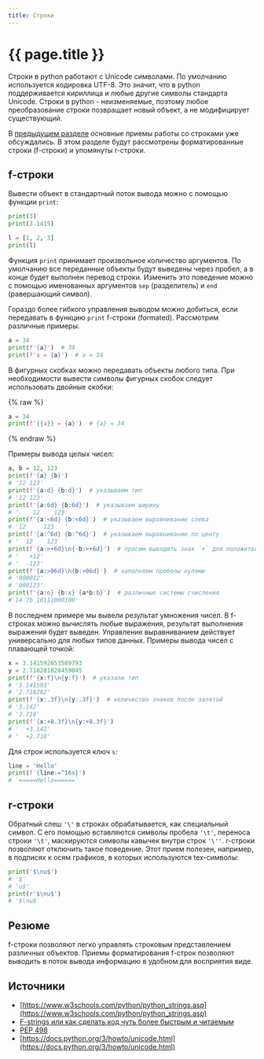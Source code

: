 ```yaml
---
title: Строки
---
```


# {{ page.title }}

Строки в python работают с Unicode символами. По умолчанию используется кодировка UTF-8. Это значит, что в python поддерживается кириллица и любые другие символы стандарта Unicode. Строки в python - неизменяемые, поэтому любое преобразование строки позвращает новый объект, а не модифицирует существующий.

В [предыдущем разделе](basics) основные приемы работы со строками уже обсуждались. В этом разделе будут рассмотрены форматированные строки (f-строки) и упомянуты r-строки.

## f-строки

Вывести объект в стандартный поток вывода можно с помощью функции `print`:

```py
print(3)
print(3.1415)

l = [1, 2, 3]
print(l)
```

Функция `print` принимает произвольное количество аргументов. По умолчанию все переданные объекты будут выведены через пробел, а в конце будет выполнен перевод строки. Изменить это поведение можно с помощью именованных аргументов `sep` (разделитель) и `end` (равершающий символ).

Гораздо более гибкого управления выводом можно добиться, если передавать в функцию `print` f-строки (formated). Рассмотрим различные примеры.

```py
a = 34
print(f'{a}')  # 34
print(f'a = {a}')  # a = 34
```

В фигурных скобках можно передавать объекты любого типа. При необходимости вывести символы фигурных скобок следует использовать двойные скобки:

{% raw %}
```py
a = 34
print(f'{{a}} = {a}')  # {a} = 34
```
{% endraw %}

Примеры вывода целых чисел:

```py
a, b = 12, 123
print(f'{a} {b}')
# '12 123'
print(f'{a:d} {b:d}')  # указываем тип
# '12 123'
print(f'{a:6d} {b:6d}')  # указываем ширину
# '    12    123'
print(f'{a:<6d} {b:<6d}')  # указываем выравнивание слева
# '12     123   '
print(f'{a:^6d} {b:^6d}')  # указываем выравнивание по центу
# '  12    123  '
print(f'{a:>+6d}\n{-b:>+6d}')  # просим выводить знак `+` для положительных чисел
# '   +12'
# '  -123'
print(f'{a:>06d}\n{b:>06d}')  # заполняем пробелы нулями
# '000012'
# '000123'
print(f'{a:o} {b:x} {a*b:b}')  # различные системы счисления
# 14 7b 10111000100'
```

В последнем примере мы вывели результат умножения чисел. В f-строках можно вычислять любые выражения, результат выполнения выражения будет выведен. Управление выравниванием действует универсально для любых типов данных. Примеры вывода чисел с плавающей точкой:

```py
x = 3.141592653589793
y = 2.718281828459045
print(f'{x:f}\n{y:f}')  # указали тип
# '3.141593'
# '2.718282'
print(f'{x:.3f}\n{y:.3f}')  # количество знаков после запятой
# '3.142'
# '2.718'
print(f'{x:+8.3f}\n{y:+8.3f}')
# '  +3.142'
# '  +2.718'
```

Для строк используется ключ `s`:

```py
line = 'Hello'
print(f'{line:=^16s}')
# `=====Hello======`
```

## r-строки

Обратный слеш `'\'` в строках обрабатывается, как специальный символ. С его помощью вставляются символы пробела `'\t'`, переноса строки `'\t'`, маскируются символы кавычек внутри строк `'\''`. r-строки позволяют отключить такое поведение. Этот прием полезен, например, в подписях к осям графиков, в которых используются tex-символы:

```py
print('$\nu$')
# '$'
# 'u$'
print(r'$\nu$')
# '$\nu$'
```

## Резюме

f-строки позволяют легко управлять строковым представлением различных объектов. Приемы форматирования f-строк позволяют выводить в поток вывода информацию в удобном для восприятия виде.

## Источники

* [https://www.w3schools.com/python/python_strings.asp](https://www.w3schools.com/python/python_strings.asp)
* [F-strings или как сделать код чуть более быстрым и читаемым](https://habr.com/ru/post/462179/)
* [PEP 498](https://www.python.org/dev/peps/pep-0498/)
* [https://docs.python.org/3/howto/unicode.html](https://docs.python.org/3/howto/unicode.html)